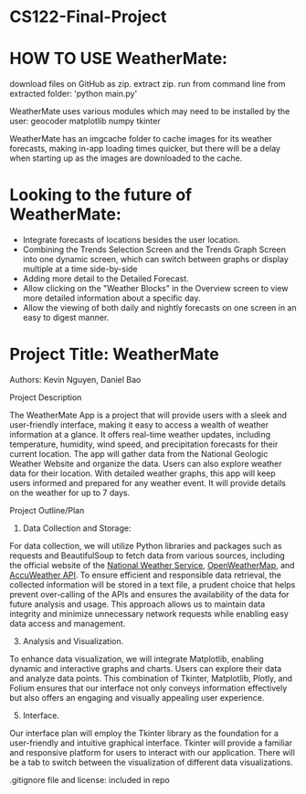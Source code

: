 # CS122-Final-Project

# HOW TO USE WeatherMate:
download files on GitHub as zip.
extract zip.
run from command line from extracted folder:
'python main.py'

WeatherMate uses various modules which may need to be installed by the user:
geocoder
matplotlib
numpy
tkinter

WeatherMate has an imgcache folder to cache images for its weather forecasts, making in-app loading times quicker, but there will be a delay when starting up as the images are downloaded to the cache.

# Looking to the future of WeatherMate:
- Integrate forecasts of locations besides the user location.
- Combining the Trends Selection Screen and the Trends Graph Screen into one dynamic screen, which can switch between graphs or display multiple at a time side-by-side
- Adding more detail to the Detailed Forecast.
- Allow clicking on the "Weather Blocks" in the Overview screen to view more detailed information about a specific day.
- Allow the viewing of both daily and nightly forecasts on one screen in an easy to digest manner.

# Project Title: WeatherMate

Authors: Kevin Nguyen, Daniel Bao

Project Description 

The WeatherMate App is a project that will provide users with a sleek and user-friendly interface, making it easy to access a wealth of weather information at a glance. It offers real-time weather updates, including temperature, humidity, wind speed, and precipitation forecasts for their current location. The app will gather data from the National Geologic Weather Website and organize the data. Users can also explore weather data for their location. With detailed weather graphs, this app will keep users informed and prepared for any weather event. It will provide details on the weather for up to 7 days. 

Project Outline/Plan
1. Data Collection and Storage:

For data collection, we will utilize Python libraries and packages such as requests and BeautifulSoup to fetch data from various sources, including the official website of the [National Weather Service](https://www.weather.gov/documentation/services-web-api), [OpenWeatherMap](https://openweathermap.org/api), and [AccuWeather API](https://developer.accuweather.com/user/register). To ensure efficient and responsible data retrieval, the collected information will be stored in a text file, a prudent choice that helps prevent over-calling of the APIs and ensures the availability of the data for future analysis and usage. This approach allows us to maintain data integrity and minimize unnecessary network requests while enabling easy data access and management.

3. Analysis and Visualization.

To enhance data visualization, we will integrate Matplotlib, enabling dynamic and interactive graphs and charts. Users can explore their data and analyze data points. This combination of Tkinter, Matplotlib, Plotly, and Folium ensures that our interface not only conveys information effectively but also offers an engaging and visually appealing user experience.

5. Interface.

Our interface plan will employ the Tkinter library as the foundation for a user-friendly and intuitive graphical interface. Tkinter will provide a familiar and responsive platform for users to interact with our application. There will be a tab to switch between the visualization of different data visualizations. 

.gitignore file and license: included in repo
